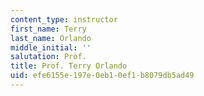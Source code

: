 ```yaml
---
content_type: instructor
first_name: Terry
last_name: Orlando
middle_initial: ''
salutation: Prof.
title: Prof. Terry Orlando
uid: efe6155e-197e-0eb1-0ef1-b8079db5ad49
---
```

